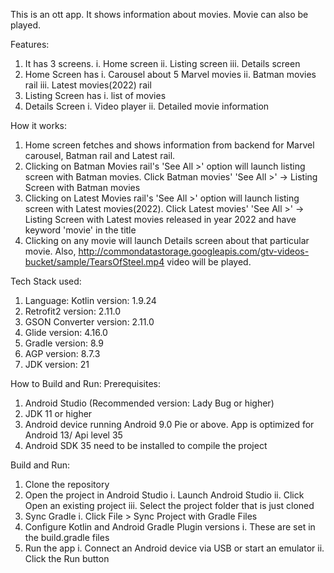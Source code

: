 This is an ott app. It shows information about movies. Movie can also be played.

Features:
1. It has 3 screens.
     i. Home screen
     ii. Listing screen
     iii. Details screen
2. Home Screen has
    i. Carousel about 5 Marvel movies
    ii. Batman movies rail
    iii. Latest movies(2022) rail
3. Listing Screen has
    i. list of movies
4. Details Screen
    i. Video player
    ii. Detailed movie information

How it works:
1. Home screen fetches and shows information from backend for Marvel carousel, Batman rail and Latest rail.
2. Clicking on Batman Movies rail's 'See All >' option will launch listing screen with Batman movies.
      Click Batman movies' 'See All >' -> Listing Screen with Batman movies
3.  Clicking on Latest Movies rail's 'See All >' option will launch listing screen with Latest movies(2022).
      Click Latest movies' 'See All >' -> Listing Screen with Latest movies released in year 2022 and have keyword 'movie' in the title
4. Clicking on any movie will launch Details screen about that particular movie. Also,
  http://commondatastorage.googleapis.com/gtv-videos-bucket/sample/TearsOfSteel.mp4
    video will be played.

Tech Stack used:
1. Language: Kotlin version: 1.9.24
2. Retrofit2 version: 2.11.0
3. GSON Converter version: 2.11.0
4. Glide version: 4.16.0
5. Gradle version: 8.9
6. AGP version: 8.7.3
7. JDK version: 21

How to Build and Run:
Prerequisites:
1. Android Studio (Recommended version: Lady Bug or higher)
2. JDK 11 or higher
3. Android device running Android 9.0 Pie or above. App is optimized for Android 13/ Api level 35
4. Android SDK 35 need to be installed to compile the project

Build and Run:
1. Clone the repository
2. Open the project in Android Studio
    i. Launch Android Studio
    ii. Click Open an existing project
    iii. Select the project folder that is just cloned
3. Sync Gradle
    i. Click File > Sync Project with Gradle Files
4. Configure Kotlin and Android Gradle Plugin versions
    i. These are set in the build.gradle files
5. Run the app
    i. Connect an Android device via USB or start an emulator
    ii. Click the Run button
